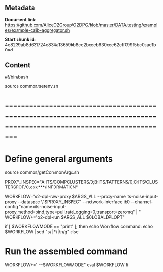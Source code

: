 ## Metadata

**Document link:** https://github.com/AliceO2Group/O2DPG/blob/master/DATA/testing/examples/example-calib-aggregator.sh

**Start chunk id:** 4e8239ab8d631724e834a13659bb8ce2bceeb630cee62cff099f5bc0aae1b0ad

## Content

#!/bin/bash

source common/setenv.sh

# ---------------------------------------------------------------------------------------------------------------------
# Define general arguments
source common/getCommonArgs.sh

PROXY_INSPEC="A:ITS/COMPCLUSTERS/0;B:ITS/PATTERNS/0;C:ITS/CLUSTERSROF/0;eos:***/INFORMATION"

WORKFLOW="o2-dpl-raw-proxy $ARGS_ALL --proxy-name its-noise-input-proxy --dataspec \"$PROXY_INSPEC\" --network-interface ib0 --channel-config \"name=its-noise-input-proxy,method=bind,type=pull,rateLogging=0,transport=zeromq\" | "
WORKFLOW+="o2-dpl-run $ARGS_ALL $GLOBALDPLOPT"

if [ $WORKFLOWMODE == "print" ]; then
  echo Workflow command:
  echo $WORKFLOW | sed "s/| */|\n/g"
else
  # Run the assembled command
  WORKFLOW+=" --$WORKFLOWMODE"
  eval $WORKFLOW
fi